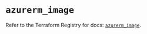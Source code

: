 # `azurerm_image`

Refer to the Terraform Registry for docs: [`azurerm_image`](https://registry.terraform.io/providers/hashicorp/azurerm/4.13.0/docs/resources/image).
